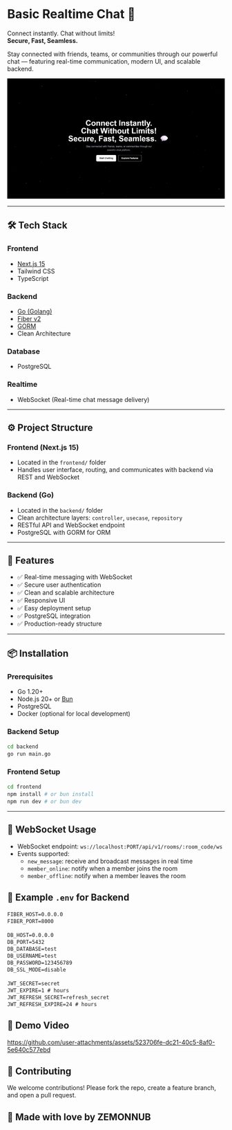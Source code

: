 
# Basic Realtime Chat 💬

Connect instantly. Chat without limits!  
**Secure, Fast, Seamless.**

Stay connected with friends, teams, or communities through our powerful chat — featuring real-time communication, modern UI, and scalable backend.

![Hero Screenshot](./demo/image_demo.png)

---

## 🛠 Tech Stack

### Frontend
- [Next.js 15](https://nextjs.org/)
- Tailwind CSS
- TypeScript

### Backend
- [Go (Golang)](https://go.dev/)
- [Fiber v2](https://docs.gofiber.io/)
- [GORM](https://gorm.io/)
- Clean Architecture

### Database
- PostgreSQL

### Realtime
- WebSocket (Real-time chat message delivery)

---

## ⚙️ Project Structure

### Frontend (Next.js 15)
- Located in the `frontend/` folder
- Handles user interface, routing, and communicates with backend via REST and WebSocket

### Backend (Go)
- Located in the `backend/` folder
- Clean architecture layers: `controller`, `usecase`, `repository`
- RESTful API and WebSocket endpoint
- PostgreSQL with GORM for ORM

---

## 🚀 Features

- ✅ Real-time messaging with WebSocket
- ✅ Secure user authentication
- ✅ Clean and scalable architecture
- ✅ Responsive UI
- ✅ Easy deployment setup
- ✅ PostgreSQL integration
- ✅ Production-ready structure

---

## 📦 Installation

### Prerequisites
- Go 1.20+
- Node.js 20+ or [Bun](https://bun.sh/)
- PostgreSQL
- Docker (optional for local development)

### Backend Setup

```bash
cd backend
go run main.go
````

### Frontend Setup

```bash
cd frontend
npm install # or bun install
npm run dev # or bun dev
```

---

## 🔄 WebSocket Usage

* WebSocket endpoint: `ws://localhost:PORT/api/v1/rooms/:room_code/ws`
* Events supported:
  * `new_message`: receive and broadcast messages in real time
  * `member_online`: notify when a member joins the room
  * `member_offline`: notify when a member leaves the room


## 📁 Example `.env` for Backend

```env
FIBER_HOST=0.0.0.0
FIBER_PORT=8000

DB_HOST=0.0.0.0
DB_PORT=5432
DB_DATABASE=test
DB_USERNAME=test
DB_PASSWORD=123456789
DB_SSL_MODE=disable

JWT_SECRET=secret
JWT_EXPIRE=1 # hours
JWT_REFRESH_SECRET=refresh_secret
JWT_REFRESH_EXPIRE=24 # hours
```

## 📸 Demo Video

https://github.com/user-attachments/assets/523706fe-dc21-40c5-8af0-5e640c577ebd

## 🤝 Contributing

We welcome contributions! Please fork the repo, create a feature branch, and open a pull request.

## 🤍 Made with love by ZEMONNUB
